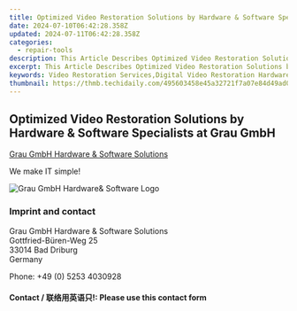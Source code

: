 ```yaml
---
title: Optimized Video Restoration Solutions by Hardware & Software Specialists at Grau GmbH
date: 2024-07-10T06:42:28.358Z
updated: 2024-07-11T06:42:28.358Z
categories:
  - repair-tools
description: This Article Describes Optimized Video Restoration Solutions by Hardware & Software Specialists at Grau GmbH
excerpt: This Article Describes Optimized Video Restoration Solutions by Hardware & Software Specialists at Grau GmbH
keywords: Video Restoration Services,Digital Video Restoration Hardware Solutions,Professional Software Video Restoration,High-Quality Video Repair Services,Expert Video Restoration Technology,Vintage Film & Video Digitization Services,Customized Video Restoration Projects
thumbnail: https://thmb.techidaily.com/495603458e45a32721f7a07e84d49ad0a4941ec402ad379c10e0f3eea750a806.jpg
---
```


## Optimized Video Restoration Solutions by Hardware & Software Specialists at Grau GmbH

[Grau GmbH Hardware & Software Solutions](https://main.grauonline.de/)

We make IT simple!

![Grau GmbH Hardware& Software Logo](https://main.grauonline.de/wp-content/uploads/2021/05/output-onlinepngtools.png)

### Imprint and contact

 Grau GmbH Hardware & Software Solutions  
 Gottfried-Büren-Weg 25  
 33014 Bad Driburg  
 Germany

Phone: +49 (0) 5253 4030928

#### Contact / 联络用英语只!: Please use this contact form

<ins class="adsbygoogle"
     style="display:block"
     data-ad-format="autorelaxed"
     data-ad-client="ca-pub-7571918770474297"
     data-ad-slot="1223367746"></ins>



<ins class="adsbygoogle"
     style="display:block"
     data-ad-client="ca-pub-7571918770474297"
     data-ad-slot="8358498916"
     data-ad-format="auto"
     data-full-width-responsive="true"></ins>



